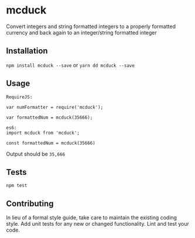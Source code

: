 mcduck
=========

Convert integers and string formatted integers to a properly formatted currency and back again to an integer/string formatted integer

## Installation

  `npm install mcduck --save` or `yarn dd mcduck --save`

## Usage

    RequireJS:

    var numFormatter = require('mcduck');

    var formattedNum = mcduck(35666);

    es6:
    import mcduck from 'mcduck';

    const formattedNum = mcduck(35666)
  
  Output should be `35,666`


## Tests

  `npm test`

## Contributing

In lieu of a formal style guide, take care to maintain the existing coding style. Add unit tests for any new or changed functionality. Lint and test your code.